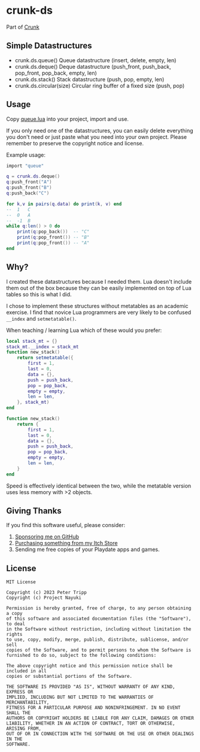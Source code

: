 # crunk-ds

Part of [Crunk](https://github.com/notpeter/crunk)

## Simple Datastructures

- crunk.ds.queue() Queue datastructure (insert, delete, empty, len)
- crunk.ds.deque() Deque datastructure (push_front, push_back, pop_front, pop_back, empty, len)
- crunk.ds.stack() Stack datastructure (push, pop, empty, len)
- crunk.ds.circular(size) Circular ring buffer of a fixed size (push, pop)

## Usage

Copy [queue.lua](queue.lua) into your project, import and use.

If you only need one of the datastructures,
you can easily delete everything you don't need or just
paste what you need into your own project.
Please remember to preserve the copyright notice and license.

Example usage:
```lua
import "queue"

q = crunk.ds.deque()
q:push_front("A")
q:push_front("B")
q:push_back("C")

for k,v in pairs(q.data) do print(k, v) end
--  1	C
--  0	A
--  -1	B
while q:len() > 0 do
    print(q:pop_back())  -- "C"
    print(q:pop_front()) -- "B"
    print(q:pop_front()) -- "A"
end
```

## Why?

I created these datastructures because I needed them.  Lua
doesn't include them out of the box because they can be easily
implemented on top of Lua tables so this is what I did.

I chose to implement these structures without metatables as
an academic exercise.  I find that novice Lua programmers are
very likely to be confused `__index` and `setmetatable()`.

When teaching / learning Lua which of these would you prefer:

```lua
local stack_mt = {}
stack_mt.__index = stack_mt
function new_stack()
    return setmetatable({
        first = 1,
        last = 0,
        data = {},
        push = push_back,
        pop = pop_back,
        empty = empty,
        len = len,
    }, stack_mt)
end
```

```lua
function new_stack()
    return {
        first = 1,
        last = 0,
        data = {},
        push = push_back,
        pop = pop_back,
        empty = empty,
        len = len,
    }
end
```

Speed is effectively identical between the two,
while the metatable version uses less memory with >2 objects.

## Giving Thanks

If you find this software useful, please consider:

1. [Sponsoring me on GitHub](https://github.com/sponsors/notpeter/)
2. [Purchasing something from my Itch Store](https://notpeter.itch.io)
3. Sending me free copies of your Playdate apps and games.

## License

```
MIT License

Copyright (c) 2023 Peter Tripp
Copyright (c) Project Nayuki

Permission is hereby granted, free of charge, to any person obtaining a copy
of this software and associated documentation files (the "Software"), to deal
in the Software without restriction, including without limitation the rights
to use, copy, modify, merge, publish, distribute, sublicense, and/or sell
copies of the Software, and to permit persons to whom the Software is
furnished to do so, subject to the following conditions:

The above copyright notice and this permission notice shall be included in all
copies or substantial portions of the Software.

THE SOFTWARE IS PROVIDED "AS IS", WITHOUT WARRANTY OF ANY KIND, EXPRESS OR
IMPLIED, INCLUDING BUT NOT LIMITED TO THE WARRANTIES OF MERCHANTABILITY,
FITNESS FOR A PARTICULAR PURPOSE AND NONINFRINGEMENT. IN NO EVENT SHALL THE
AUTHORS OR COPYRIGHT HOLDERS BE LIABLE FOR ANY CLAIM, DAMAGES OR OTHER
LIABILITY, WHETHER IN AN ACTION OF CONTRACT, TORT OR OTHERWISE, ARISING FROM,
OUT OF OR IN CONNECTION WITH THE SOFTWARE OR THE USE OR OTHER DEALINGS IN THE
SOFTWARE.
```

